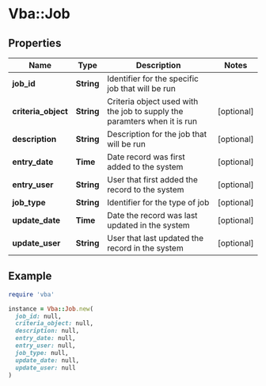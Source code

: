 # Vba::Job

## Properties

| Name | Type | Description | Notes |
| ---- | ---- | ----------- | ----- |
| **job_id** | **String** | Identifier for the specific job that will be run |  |
| **criteria_object** | **String** | Criteria object used with the job to supply the paramters when it is run | [optional] |
| **description** | **String** | Description for the job that will be run | [optional] |
| **entry_date** | **Time** | Date record was first added to the system | [optional] |
| **entry_user** | **String** | User that first added the record to the system | [optional] |
| **job_type** | **String** | Identifier for the type of job | [optional] |
| **update_date** | **Time** | Date the record was last updated in the system | [optional] |
| **update_user** | **String** | User that last updated the record in the system | [optional] |

## Example

```ruby
require 'vba'

instance = Vba::Job.new(
  job_id: null,
  criteria_object: null,
  description: null,
  entry_date: null,
  entry_user: null,
  job_type: null,
  update_date: null,
  update_user: null
)
```

